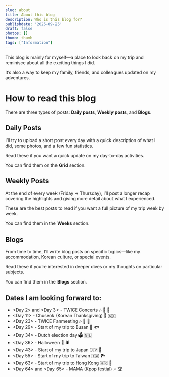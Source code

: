 ```yaml
---
slug: about
title: About this blog
description: Who is this blog for?
publishdate: '2025-09-25'
draft: false
photos: []
thumb: thumb
tags: ["Information"]
---
```


This blog is mainly for myself—a place to look back on my trip and reminisce about all the exciting things I did.  

It’s also a way to keep my family, friends, and colleagues updated on my adventures.  

# How to read this blog

There are three types of posts: **Daily posts**, **Weekly posts**, and **Blogs**.  

## Daily Posts
I’ll try to upload a short post every day with a quick description of what I did, some photos, and a few fun statistics.  

Read these if you want a quick update on my day-to-day activities.  

You can find them on the **Grid** section.  

## Weekly Posts
At the end of every week (Friday → Thursday), I’ll post a longer recap covering the highlights and giving more detail about what I experienced.  

These are the best posts to read if you want a full picture of my trip week by week.  

You can find them in the **Weeks** section.  

## Blogs
From time to time, I’ll write blog posts on specific topics—like my accommodation, Korean culture, or special events.  

Read these if you’re interested in deeper dives or my thoughts on particular subjects.  

You can find them in the **Blogs** section.  

## Dates I am looking forward to:
- <Day 2> and <Day 3> - TWICE Concerts 🎶 🧡 🩷
- <Day 11> - Chuseok (Korean Thanksgiving) 🍂 🇰🇷
- <Day 23> - TWICE Fanmeeting 🎶 🧡 🩷
- <Day 29> - Start of my trip to Busan 🚆 🐟
- <Day 34> - Dutch election day 🗳️ 🇳🇱
- <Day 36> - Halloween  🎃 🕷️
- <Day 43> - Start of my trip to Japan  🇯🇵 🍣
- <Day 55> - Start of my trip to Taiwan 🇹🇼 🏞️
- <Day 63> - Start of my trip to Hong Kong 🇭🇰 🌆
- <Day 64> and <Day 65> - MAMA (Kpop festial) 🎶 🏆
